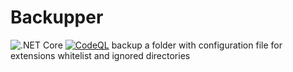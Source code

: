 # Backupper
![.NET Core](https://github.com/matteogarato/Backupper/workflows/.NET%20Core/badge.svg?branch=master&event=push) 
[![CodeQL](https://github.com/matteogarato/Backupper/actions/workflows/codeql-analysis.yml/badge.svg)](https://github.com/matteogarato/Backupper/actions/workflows/codeql-analysis.yml)
backup a folder with
configuration file for extensions whitelist and ignored directories

